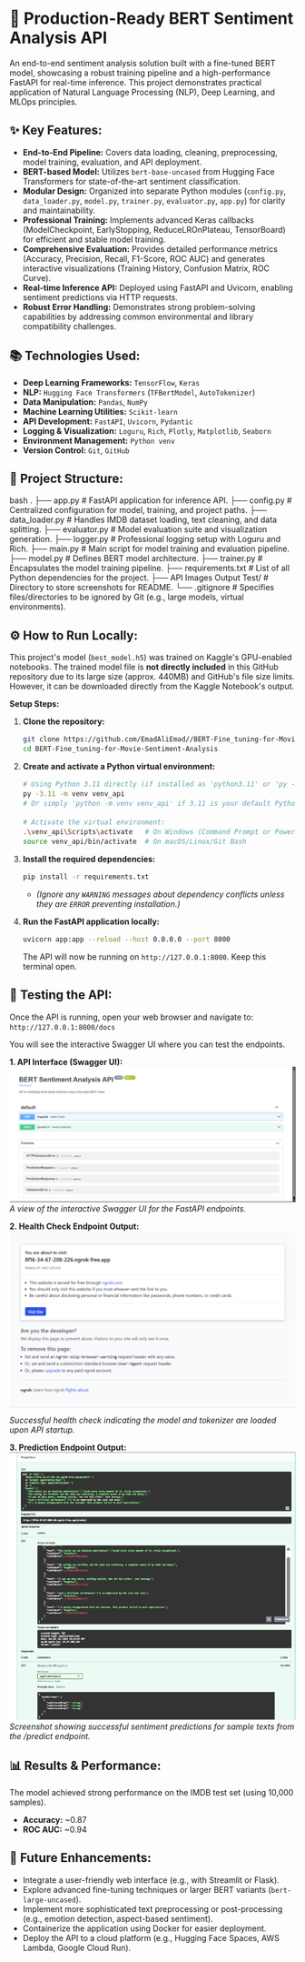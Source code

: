 # 🚀 Production-Ready BERT Sentiment Analysis API

An end-to-end sentiment analysis solution built with a fine-tuned BERT model, showcasing a robust training pipeline and a high-performance FastAPI for real-time inference. This project demonstrates practical application of Natural Language Processing (NLP), Deep Learning, and MLOps principles.

## ✨ Key Features:

*   **End-to-End Pipeline:** Covers data loading, cleaning, preprocessing, model training, evaluation, and API deployment.
*   **BERT-based Model:** Utilizes `bert-base-uncased` from Hugging Face Transformers for state-of-the-art sentiment classification.
*   **Modular Design:** Organized into separate Python modules (`config.py`, `data_loader.py`, `model.py`, `trainer.py`, `evaluator.py`, `app.py`) for clarity and maintainability.
*   **Professional Training:** Implements advanced Keras callbacks (ModelCheckpoint, EarlyStopping, ReduceLROnPlateau, TensorBoard) for efficient and stable model training.
*   **Comprehensive Evaluation:** Provides detailed performance metrics (Accuracy, Precision, Recall, F1-Score, ROC AUC) and generates interactive visualizations (Training History, Confusion Matrix, ROC Curve).
*   **Real-time Inference API:** Deployed using FastAPI and Uvicorn, enabling sentiment predictions via HTTP requests.
*   **Robust Error Handling:** Demonstrates strong problem-solving capabilities by addressing common environmental and library compatibility challenges.

## 📚 Technologies Used:

*   **Deep Learning Frameworks:** `TensorFlow`, `Keras`
*   **NLP:** `Hugging Face Transformers` (`TFBertModel`, `AutoTokenizer`)
*   **Data Manipulation:** `Pandas`, `NumPy`
*   **Machine Learning Utilities:** `Scikit-learn`
*   **API Development:** `FastAPI`, `Uvicorn`, `Pydantic`
*   **Logging & Visualization:** `Loguru`, `Rich`, `Plotly`, `Matplotlib`, `Seaborn`
*   **Environment Management:** `Python venv`
*   **Version Control:** `Git`, `GitHub`

## 📂 Project Structure:

bash
.
├── app.py                       # FastAPI application for inference API.
├── config.py                    # Centralized configuration for model, training, and project paths.
├── data_loader.py               # Handles IMDB dataset loading, text cleaning, and data splitting.
├── evaluator.py                 # Model evaluation suite and visualization generation.
├── logger.py                    # Professional logging setup with Loguru and Rich.
├── main.py                      # Main script for model training and evaluation pipeline.
├── model.py                     # Defines BERT model architecture.
├── trainer.py                   # Encapsulates the model training pipeline.
├── requirements.txt             # List of all Python dependencies for the project.
├── API Images Output Test/      # Directory to store screenshots for README.
└── .gitignore                   # Specifies files/directories to be ignored by Git (e.g., large models, virtual environments).

## ⚙️ How to Run Locally:

This project's model (`best_model.h5`) was trained on Kaggle's GPU-enabled notebooks. The trained model file is **not directly included** in this GitHub repository due to its large size (approx. 440MB) and GitHub's file size limits. However, it can be downloaded directly from the Kaggle Notebook's output.



**Setup Steps:**

1.  **Clone the repository:**
    ```bash
    git clone https://github.com/EmadAliEmad//BERT-Fine_tuning-for-Movie-Sentiment-Analysis.git
    cd BERT-Fine_tuning-for-Movie-Sentiment-Analysis
    ```

2.  **Create and activate a Python virtual environment:**
    ```bash
    # Using Python 3.11 directly (if installed as 'python3.11' or 'py -3.11')
    py -3.11 -m venv venv_api 
    # Or simply 'python -m venv venv_api' if 3.11 is your default Python.
    
    # Activate the virtual environment:
    .\venv_api\Scripts\activate   # On Windows (Command Prompt or PowerShell)
    source venv_api/bin/activate  # On macOS/Linux/Git Bash
    ```

3.  **Install the required dependencies:**
    ```bash
    pip install -r requirements.txt
    ```
    *   *(Ignore any `WARNING` messages about dependency conflicts unless they are `ERROR` preventing installation.)*

4.  **Run the FastAPI application locally:**
    ```bash
    uvicorn app:app --reload --host 0.0.0.0 --port 8000
    ```
    The API will now be running on `http://127.0.0.1:8000`. Keep this terminal open.

## 🧪 Testing the API:

Once the API is running, open your web browser and navigate to: `http://127.0.0.1:8000/docs`

You will see the interactive Swagger UI where you can test the endpoints.

**1. API Interface (Swagger UI):**
![API Interface](API%20Images%20Output%20Test/API%20Interface.png)
*A view of the interactive Swagger UI for the FastAPI endpoints.*

**2. Health Check Endpoint Output:**
![API Init](API%20Images%20Output%20Test/API%20init.png)
*Successful health check indicating the model and tokenizer are loaded upon API startup.*

**3. Prediction Endpoint Output:**
![API Result](API%20Images%20Output%20Test/API%20result.png)
*Screenshot showing successful sentiment predictions for sample texts from the /predict endpoint.*



## 📊 Results & Performance:

The model achieved strong performance on the IMDB test set (using 10,000 samples).
*   **Accuracy:** ~0.87
*   **ROC AUC:** ~0.94


## 🚀 Future Enhancements:

*   Integrate a user-friendly web interface (e.g., with Streamlit or Flask).
*   Explore advanced fine-tuning techniques or larger BERT variants (`bert-large-uncased`).
*   Implement more sophisticated text preprocessing or post-processing (e.g., emotion detection, aspect-based sentiment).
*   Containerize the application using Docker for easier deployment.
*   Deploy the API to a cloud platform (e.g., Hugging Face Spaces, AWS Lambda, Google Cloud Run).


